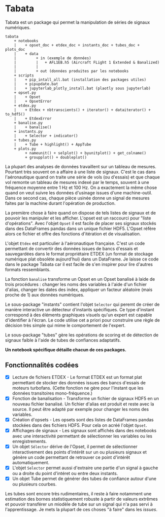# Tabata
Tabata est un package qui permet la manipulation de séries de signaux numériques.

    tabata
        + notebooks
        |    + opset_doc + etdex_doc + instants_doc + tubes_doc + plots_doc
        |    + data
        |         + in (exemple de données)
        |         |   + AFL1EB.h5 (Aircraft FLight 1 Extended & Banalized)
        |         |
        |         + out (données produites par les notebooks
        + scripts
        |    + pip_intall_all.bat (installation des packages utiles)
        |    + pipupdate.bat
        |    + jupyterlab_plotly_install.bat (plaotly sous jupyterlab)
        + opset.py
        |    + Opset
        |    + OpsetError
        + etdex.py
        |    + Etdex + nbtranscients() + iterator() + dataiterator() + to_hdf5()
        |    + EtdexError
        + banalise.py
        |    + banalise()
        + instants.py
        |    + Selector + indicator()
        + tubes.py
        |    + Tube + highlight() + AppTube
        + plots.py
             + nameunit() + selplot() + byunitplot() + get_colname()
             + groupplot() + doubleplot()

La plupart des analyses de données travaillent sur un tableau de mesures. Pourtant très souvent on a affaire à une liste de signaux. C'est le cas dans l'aéronautique quand on traite une série de vols (ou d'essais) et que chaque vol remonte un tableau de mesures indexé par le temps, souvent à une fréquence moyenne entre 1 Hz et 100 Hz. On a exactement la même chose quand on veut suivre les données d'usinage issues d'une machine-outil. Dans ce second cas, chaque pièce usinée donne un signal de mesures faites par la machine durant l'opération de production.

La première chose à faire quand on dispose de tels listes de signaux et de pouvoir les manipuler et les afficher. L'opset est un raccourci pour "liste d'opérations". Avec l'objet `Opset` il est facile de placer ses signaux stockés dans des DataFrames pandas dans un unique fichier HDF5. L'Opset réfère alors ce fichier et offre des fonctions d'itération et de visualisation.

L'objet `Etdex` est particulier à l'aéronautique française. C'est un code permettant de convertir des données issues de bancs d'essais et sauvegardées dans le format propriétaire ETDEX (un format de stockage numérique plat obsolète aujourd'hui) dans un DataFrame. Je laisse ce code dans le package Tabata car il est facile de s'en inspirer pour lire d'autres formats ressemblants.

La fonction `banalise` transforme un Opset en un Opset banalisé à laide de trois procédures : changer les noms des variables à l'aide d'un fichier d'alias, changer les dates des index, appliquer un facteur aléatoire (mais proche de 1) aux données numériques.

Le sous-package "instants" contient l'objet `Selector` qui peremt de créer de manière interactive un détecteur d'instants spécifiques. Ce type d'instant correspond à des éléments graphiques visuels qu'un expert est capable d'identifier à l'écran. Le code utilise cet a priori pour construire une règle de décision très simple qui mime le comportement de l'expert.

Le sous-package "tubes" gère les opérations de scoring et de détection de signaux faible à l'aide de tubes de confiances adaptatifs.

**Un notebook spécifique détaille chacun de ces packages.**

## Fonctionnalités codées

- [x] Lecture de fichiers ETDEX - Le format ETDEX est un format plat permettant de stocker des données issues des bancs d'essais de moteurs turbofans. (Cette fonction ne gère pour l'instant que les données transitoires mono-fréquence.)
- [x] Fonction de banalisation - Transforme un fichier de signaux HDF5 en un nouveau fichier banalisé. Un fichier d'alias est produit et reste avec la source. Il peut être adapté par exemple pour changer les noms des variables.
- [x] Création d'opsets - Les opsets sont des listes de DataFrames pandas stockées dans des fichiers HDF5. Pour cela on acréé l'objet `Opset`.
- [x] Affichages de signaux - Les signaux sont affichés dans des notebooks avec une interactivité permettant de sélectionner les variables ou les enregistrements.
- [x] Un objet `Sélector` dérive de l'Opset, il permet de sélectionner interactivement des points d'intérêt sur un ou plusieurs signaux et génère un code permettant de retrouver ce point d'intérêt automatiquement. 
- [x] L'objet `Selector` permet aussi d'extraire une partie d'un signal à gauche ou a droite du point d'intéret ou entre deux instants.
- [x] Un objet Tube permet de générer des tubes de confiance autour d'une ou plusieurs courbes.
 
Les tubes sont encore très rudimentaires, il reste à faire notamment une estimation des bornes statistiquement robuste à partir de valeurs extrêmes et pouvoir transférer un miodèle de tube sur un signal qui n'a pas servi à l'apprentissage. Je mets la plupart de ces choses "à faire" dans les _issues_.
